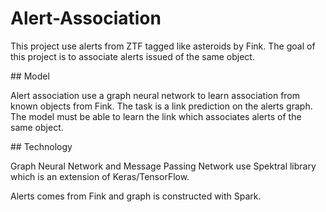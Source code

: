 # Alert-Association

This project use alerts from ZTF tagged like asteroids by Fink. The goal of this project is to associate alerts issued of the same object.

## Model

Alert association use a graph neural network to learn association from known objects from Fink. The task is a link prediction on the alerts graph. The model must be able to learn the link which associates alerts of the same object. 

## Technology

Graph Neural Network and Message Passing Network use Spektral library which is an extension of Keras/TensorFlow.

Alerts comes from Fink and graph is constructed with Spark.

